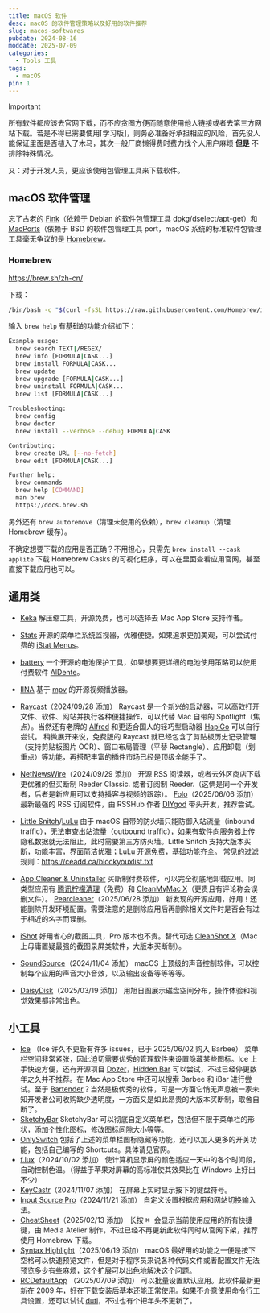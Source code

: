 ```yaml
---
title: macOS 软件
desc: macOS 的软件管理策略以及好用的软件推荐
slug: macos-softwares
pubdate: 2024-08-16
moddate: 2025-07-09
categories:
  - Tools 工具
tags:
  - macOS
pin: 1
---
```


> [!important]
> 所有软件都应该去官网下载，而不应贪图方便而随意使用他人链接或者去第三方网站下载。若是不得已需要使用⌈学习版⌋，则务必准备好承担相应的风险，首先没人能保证里面是否植入了木马，其次一般厂商懒得费时费力找个人用户麻烦 **但是** 不排除特殊情况。
>
> 又：对于开发人员，更应该使用包管理工具来下载软件。

## macOS 软件管理

忘了古老的 [Fink](https://github.com/fink/fink)（依赖于 Debian 的软件包管理工具 dpkg/dselect/apt-get）和 [MacPorts](https://github.com/macports/macports-ports)（依赖于 BSD 的软件包管理工具 port，macOS 系统的标准软件包管理工具毫无争议的是 [Homebrew](https://github.com/Homebrew/brew)。

### Homebrew

<https://brew.sh/zh-cn/>

下载：

```bash
/bin/bash -c "$(curl -fsSL https://raw.githubusercontent.com/Homebrew/install/HEAD/install.sh)"
```

输入 `brew help` 有基础的功能介绍如下：

```bash
Example usage:
  brew search TEXT|/REGEX/
  brew info [FORMULA|CASK...]
  brew install FORMULA|CASK...
  brew update
  brew upgrade [FORMULA|CASK...]
  brew uninstall FORMULA|CASK...
  brew list [FORMULA|CASK...]
 
Troubleshooting:
  brew config
  brew doctor
  brew install --verbose --debug FORMULA|CASK

Contributing:
  brew create URL [--no-fetch]
  brew edit [FORMULA|CASK...]

Further help:
  brew commands
  brew help [COMMAND]
  man brew
  https://docs.brew.sh
```

另外还有 `brew autoremove`（清理未使用的依赖），`brew cleanup`（清理 Homebrew 缓存）。

不确定想要下载的应用是否正确？不用担心，只需先 `brew install --cask applite` 下载 Homebrew Casks 的可视化程序，可以在里面查看应用官网，甚至直接下载应用也可以。

## 通用类

- [Keka](https://github.com/aonez/Keka)
  解压缩工具，开源免费，也可以选择去 Mac App Store 支持作者。

- [Stats](https://github.com/exelban/stats)
  开源的菜单栏系统监视器，优雅便捷。如果追求更加美观，可以尝试付费的 [iStat Menus](https://bjango.com/mac/istatmenus/)。

- [battery](https://github.com/actuallymentor/battery)
  一个开源的电池保护工具，如果想要更详细的电池使用策略可以使用付费软件 [AlDente](https://apphousekitchen.com/)。

- [IINA](https://github.com/iina/iina)
  基于 [mpv](https://github.com/mpv-player/mpv) 的开源视频播放器。

- [Raycast](https://www.raycast.com/)（2024/09/28 添加）
  Raycast 是一个新兴的启动器，可以高效打开文件、软件、网站并执行各种便捷操作，可以代替 Mac 自带的 Spotlight（焦点）。当然还有老牌的 [Alfred](https://www.alfredapp.com/) 和更适合国人的轻巧型启动器 [HapiGo](https://www.hapigo.com/) 可以自行尝试。
  稍微展开来说，免费版的 Raycast 就已经包含了剪贴板历史记录管理（支持剪贴板图片 OCR）、窗口布局管理（平替 Rectangle）、应用卸载（划重点）等功能，再搭配丰富的插件市场已经是顶级全能手了。

- [NetNewsWire](https://github.com/Ranchero-Software/NetNewsWire)（2024/09/29 添加）
  开源 RSS 阅读器，或者去外区商店下载更优雅的但买断制 Reeder Classic. 或者订阅制 Reeder.（这俩是同一个开发者，后者是新应用可以支持播客与视频的跟踪）。
  [Folo](https://github.com/RSSNext/Folo)（2025/06/06 添加）
  最新最强的 RSS 订阅软件，由 RSSHub 作者 [DIYgod](https://github.com/diygod) 带头开发，推荐尝试。

- [Little Snitch](https://www.obdev.at/products/littlesnitch/index.html)/[LuLu](https://github.com/objective-see/LuLu)
  由于 macOS 自带的防火墙只能防御入站流量（inbound traffic），无法审查出站流量（outbound traffic），如果有软件向服务器上传隐私数据就无法阻止，此时需要第三方防火墙。Little Snitch 支持大版本买断，功能丰富，界面简洁优雅；LuLu 开源免费，基础功能齐全。
  常见的过滤规则：<https://ceadd.ca/blockyouxlist.txt>

- [App Cleaner & Uninstaller](https://nektony.com/zh-hans/mac-app-cleaner)
  买断制付费软件，可以完全彻底地卸载应用。同类型应用有 [腾讯柠檬清理](https://lemon.qq.com/)（免费）和 [CleanMyMac X](https://macpaw.com/cleanmymac)（更贵且有评论称会误删文件）。
  [Pearcleaner](https://github.com/alienator88/Pearcleaner)（2025/06/28 添加）
  新发现的开源应用，好用！还能删除开发环境配置。需要注意的是删除应用后再删除相关文件时是否会有过于相近的名字而误删。

- [iShot](https://better365.com/ishot.html)
  好用省心的截图工具，Pro 版本也不贵。替代可选 [CleanShot X](https://cleanshot.com/)（Mac 上毋庸置疑最强的截图录屏类软件，大版本买断制）。

- [SoundSource](https://rogueamoeba.com/soundsource/)（2024/11/04 添加）
  macOS 上顶级的声音控制软件，可以控制每个应用的声音大小音效，以及输出设备等等等等。

- [DaisyDisk](https://daisydiskapp.com/)（2025/03/19 添加）
  用旭日图展示磁盘空间分布，操作体验和视觉效果都非常出色。

## 小工具

- [Ice](https://github.com/jordanbaird/Ice)
  （Ice 许久不更新有许多 issues，已于 2025/06/02 购入 Barbee）
  菜单栏空间非常紧张，因此迫切需要优秀的管理软件来设置隐藏某些图标。Ice 上手快速方便，还有开源项目 [Dozer](https://github.com/Mortennn/Dozer)，[Hidden Bar](https://github.com/dwarvesf/hidden) 可以尝试，不过已经停更数年之久并不推荐。在 Mac App Store 中还可以搜索 Barbee 和 iBar 进行尝试。至于 [Bartender](https://www.macbartender.com/)？当然是极优秀的软件，可是一方面它悄无声息被一家未知开发者公司收购缺少透明度，一方面又是如此昂贵的大版本买断制，取舍自断了。
- [SketchyBar](https://github.com/FelixKratz/SketchyBar)
  SketchyBar 可以彻底自定义菜单栏，包括但不限于菜单栏的形状，添加个性化图标，修改图标间隙大小等等。
- [OnlySwitch](https://github.com/jacklandrin/OnlySwitch)
  包括了上述的菜单栏图标隐藏等功能，还可以加入更多的开关功能，包括自己编写的 Shortcuts。具体请见官网。
- [f.lux](https://justgetflux.com/)（2024/10/02 添加）
  使计算机显示屏的颜色适应一天中的各个时间段，自动控制色温。（得益于苹果对屏幕的高标准使其效果比在 Windows 上好出不少）
- [KeyCastr](https://github.com/keycastr/keycastr)（2024/11/07 添加）
  在屏幕上实时显示按下的键盘符号。
- [Input Source Pro](https://inputsource.pro/)（2024/11/21 添加）
  自定义设置根据应用和网站切换输入法。
- [CheatSheet](http://mediaatelier.com/LandingCheatSheet/)（2025/02/13 添加）
  长按 <kbd> ⌘ </kbd> 会显示当前使用应用的所有快捷键，由 Media Atelier 制作，不过已经不再更新此软件同时从官网下架，推荐使用 Homebrew 下载。
- [Syntax Highlight](https://github.com/sbarex/SourceCodeSyntaxHighlight)（2025/06/19 添加）
  macOS 最好用的功能之一便是按下空格可以快速预览文件，但是对于程序员来说各种代码文件或者配置文件无法预览多少有些麻烦，这个扩展可以出色地解决这个问题。
- [RCDefaultApp](https://rubicode.com/Software/RCDefaultApp/) （2025/07/09 添加）
  可以批量设置默认应用。此软件最新更新在 2009 年，好在下载安装后基本还能正常使用。如果不介意使用命令行工具设置，还可以试试 [duti](https://github.com/moretension/duti)，不过也有个把年头不更新了。

